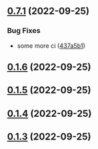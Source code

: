 ## [0.7.1](https://github.com/simonplattner/github-actions-sandbox/compare/v0.1.6...v0.7.1) (2022-09-25)


### Bug Fixes

* some more ci ([437a5b1](https://github.com/simonplattner/github-actions-sandbox/commit/437a5b1e8ef40e2e5e67bd2160d3a8f3be79fba2))



## [0.1.6](https://github.com/simonplattner/github-actions-sandbox/compare/v0.1.5...v0.1.6) (2022-09-25)



## [0.1.5](https://github.com/simonplattner/github-actions-sandbox/compare/v0.1.4...v0.1.5) (2022-09-25)



## [0.1.4](https://github.com/simonplattner/github-actions-sandbox/compare/v0.1.3...v0.1.4) (2022-09-25)



## [0.1.3](https://github.com/simonplattner/github-actions-sandbox/compare/v0.7.0...v0.1.3) (2022-09-25)



